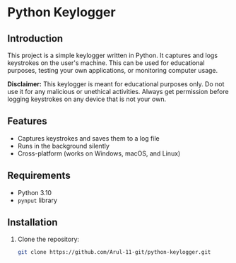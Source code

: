# Python Keylogger

## Introduction

This project is a simple keylogger written in Python. It captures and logs keystrokes on the user's machine. This can be used for educational purposes, testing your own applications, or monitoring computer usage.

**Disclaimer:** This keylogger is meant for educational purposes only. Do not use it for any malicious or unethical activities. Always get permission before logging keystrokes on any device that is not your own.

## Features

- Captures keystrokes and saves them to a log file
- Runs in the background silently
- Cross-platform (works on Windows, macOS, and Linux)

## Requirements

- Python 3.10
- `pynput` library

## Installation

1. Clone the repository:
   ```bash
   git clone https://github.com/Arul-11-git/python-keylogger.git
